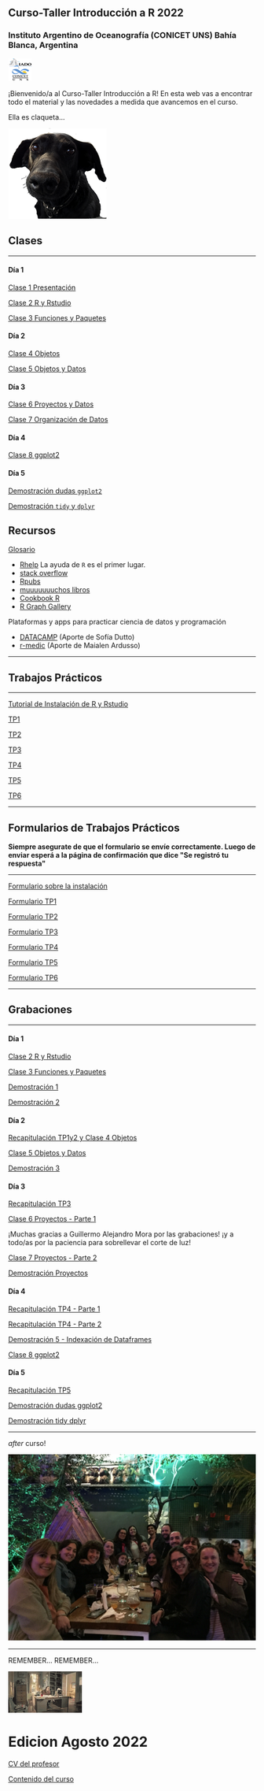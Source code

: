 ## Curso-Taller Introducción a R 2022

### Instituto Argentino de Oceanografía (CONICET UNS) Bahía Blanca, Argentina

![icon_IADO](./TPs/img/logo_iado_2019_negro.png)

¡Bienvenido/a al Curso-Taller Introducción a R! En esta web vas a encontrar todo el material y las novedades a medida que avancemos en el curso.


Ella es claqueta...

![claquetita](./TPs/img/claquetita_200.png)

## Clases

****

#### Día 1

[Clase 1 Presentación](https://pepiamodeo.github.io/cursotallerIADO/clases/Clase1_presentacion.pdf)

[Clase 2 R y Rstudio](https://pepiamodeo.github.io/cursotallerIADO/clases/Clase2_RyRstudio.pdf)

[Clase 3 Funciones y Paquetes](https://pepiamodeo.github.io/cursotallerIADO/clases/Clase3_funciones_paquetes.pdf)

#### Día 2

[Clase 4 Objetos](https://pepiamodeo.github.io/cursotallerIADO/clases/Clase4_objetos.pdf)

[Clase 5 Objetos y Datos](https://pepiamodeo.github.io/cursotallerIADO/clases/Clase5_datos_objetos.pdf)

#### Día 3

[Clase 6 Proyectos y Datos](https://pepiamodeo.github.io/cursotallerIADO/clases/Clase6_proyectos.pdf)

[Clase 7 Organización de Datos](https://pepiamodeo.github.io/cursotallerIADO/clases/Clase7_tidy.pdf)

#### Día 4

[Clase 8 ggplot2](https://pepiamodeo.github.io/cursotallerIADO/clases/Clase8_ggplot.pdf)

#### Día 5

[Demostración dudas `ggplot2`](https://pepiamodeo.github.io/cursotallerIADO/clases/demo6_ggsave.R)

[Demostración `tidy` y `dplyr`](https://pepiamodeo.github.io/cursotallerIADO/clases/demo7_tidy_plyr.R)

## Recursos

[Glosario](https://pepiamodeo.github.io/cursotallerIADO/clases/Glosario.pdf)

   * [Rhelp](https://www.r-project.org/help.html) La ayuda de `R` es el primer lugar.
   * [stack overflow](https://stackoverflow.com/)
   * [Rpubs](https://rpubs.com/)
   * [muuuuuuuchos libros](https://www.r-project.org/doc/bib/R-books.html)
   * [Cookbook R](http://www.cookbook-r.com/)
   * [R Graph Gallery](https://r-graph-gallery.com/)

Plataformas y apps para practicar ciencia de datos y programación

   * [DATACAMP](https://www.datacamp.com/) (Aporte de Sofía Dutto)
   * [r-medic](http://www.r-medic.com/) (Aporte de Maialen Ardusso)

****

## Trabajos Prácticos

****

[Tutorial de Instalación de R y Rstudio](https://rpubs.com/pepiamodeo/933224)

[TP1](https://pepiamodeo.github.io/cursotallerIADO/TPs/TP1.html)

[TP2](https://pepiamodeo.github.io/cursotallerIADO/TPs/TP2.html)

[TP3](https://pepiamodeo.github.io/cursotallerIADO/TPs/TP3.html)

[TP4](https://pepiamodeo.github.io/cursotallerIADO/TPs/TP4.html)

[TP5](https://pepiamodeo.github.io/cursotallerIADO/TPs/TP5.html)

[TP6](https://pepiamodeo.github.io/cursotallerIADO/TPs/TP6.html)

****

## Formularios de Trabajos Prácticos

__Siempre asegurate de que el formulario se envíe correctamente. Luego de enviar esperá a la página de confirmación que dice "Se registró tu respuesta"__

****

[Formulario sobre la instalación](https://forms.gle/AcrwUS1tdpp1f6jE7)

[Formulario TP1](https://forms.gle/FGYMaaPeP3s8k7Um6)

[Formulario TP2](https://forms.gle/UnxV9xCZ9yUrCCd56)

[Formulario TP3](https://forms.gle/6NMJH5tixq2S6QLa9)

[Formulario TP4](https://forms.gle/TkXS3yQ7K1N7TZGg9)

[Formulario TP5](https://forms.gle/39cE9PJk1af8kux5A)

[Formulario TP6](https://forms.gle/F93nvRgCQJk8v3op8)

****

## Grabaciones

****

#### Día 1

[Clase 2 R y Rstudio](https://us06web.zoom.us/rec/share/3aoQ0NJUk2Kl7y_BGRkSPjeXRarKgjMsx_Q6f9Ebfjm2jp1ou6TPsyw1tHSEw8-M.0AGOBuUi6vTw1adh?startTime=1661171558000)

[Clase 3 Funciones y Paquetes](https://us06web.zoom.us/rec/share/3aoQ0NJUk2Kl7y_BGRkSPjeXRarKgjMsx_Q6f9Ebfjm2jp1ou6TPsyw1tHSEw8-M.0AGOBuUi6vTw1adh?startTime=1661173336000)

[Demostración 1](https://us06web.zoom.us/rec/share/3aoQ0NJUk2Kl7y_BGRkSPjeXRarKgjMsx_Q6f9Ebfjm2jp1ou6TPsyw1tHSEw8-M.0AGOBuUi6vTw1adh?startTime=1661175274000)

[Demostración 2](https://us06web.zoom.us/rec/share/3aoQ0NJUk2Kl7y_BGRkSPjeXRarKgjMsx_Q6f9Ebfjm2jp1ou6TPsyw1tHSEw8-M.0AGOBuUi6vTw1adh?startTime=1661177196000)

#### Día 2

[Recapitulación TP1y2 y Clase 4 Objetos](https://us06web.zoom.us/rec/share/Oic7ZDI-DkktG-IFT1CYYi0zhJXA-poouPGSJM3b0jpz0BGFSrLyDhPcKQFuBxjm.ktzd9EN_FatonbIL?startTime=1661256324000)

[Clase 5 Objetos y Datos](https://us06web.zoom.us/rec/share/Oic7ZDI-DkktG-IFT1CYYi0zhJXA-poouPGSJM3b0jpz0BGFSrLyDhPcKQFuBxjm.ktzd9EN_FatonbIL?startTime=1661259717000)

[Demostración 3](https://us06web.zoom.us/rec/share/Oic7ZDI-DkktG-IFT1CYYi0zhJXA-poouPGSJM3b0jpz0BGFSrLyDhPcKQFuBxjm.ktzd9EN_FatonbIL?startTime=1661261904000)

#### Día 3

[Recapitulación TP3](https://drive.google.com/file/d/1AQdxPgBbLRREYwqs1P30CtRPJwk_GnFN/view?usp=sharing)

[Clase 6 Proyectos - Parte 1](https://drive.google.com/file/d/1ASFbqLLMWEGq6TpVpMWPCwUhPlY3wFyf/view?usp=sharing)

¡Muchas gracias a Guillermo Alejandro Mora por las grabaciones! ¡y a todo/as por la paciencia para sobrellevar el corte de luz!

[Clase 7 Proyectos - Parte 2](https://us06web.zoom.us/rec/share/tfllFBhrZCLjWuIaeR--fXgseCIf3TELbZ3vTPS3cabMYVNuDegJiSJwPXfvN_sc.vSWCJ8Y2oTpI9b8L?startTime=1661348006000)

[Demostración Proyectos ](https://us06web.zoom.us/rec/share/tfllFBhrZCLjWuIaeR--fXgseCIf3TELbZ3vTPS3cabMYVNuDegJiSJwPXfvN_sc.vSWCJ8Y2oTpI9b8L?startTime=1661350415000)

#### Día 4

[Recapitulación TP4 - Parte 1](https://us06web.zoom.us/rec/share/g2TI40O9XvhuO_jQse9GbG5d7VR1CDQXhdcDbJYtUnKbQ_1GUZ3qmrvbH5xLV-ta.i0QaVdLkUJCz1AzW?startTime=1661429505000)

[Recapitulación TP4 - Parte 2](https://us06web.zoom.us/rec/share/g2TI40O9XvhuO_jQse9GbG5d7VR1CDQXhdcDbJYtUnKbQ_1GUZ3qmrvbH5xLV-ta.i0QaVdLkUJCz1AzW?startTime=1661431015000)

[Demostración 5 - Indexación de Dataframes](https://us06web.zoom.us/rec/share/g2TI40O9XvhuO_jQse9GbG5d7VR1CDQXhdcDbJYtUnKbQ_1GUZ3qmrvbH5xLV-ta.i0QaVdLkUJCz1AzW?startTime=1661432861000)

[Clase 8 ggplot2](https://us06web.zoom.us/rec/share/g2TI40O9XvhuO_jQse9GbG5d7VR1CDQXhdcDbJYtUnKbQ_1GUZ3qmrvbH5xLV-ta.i0QaVdLkUJCz1AzW?startTime=1661435333000)

#### Día 5

[Recapitulación TP5](https://us06web.zoom.us/rec/share/d9C4pV3cLHB9-xvWky9Mcn7NZ66uEDlNOKWuC67CL64MGR-JkYEWn6OaZ-FJYkw.dr5Ga-dYqCePOPkv?startTime=1661515506000)

[Demostración dudas ggplot2](https://us06web.zoom.us/rec/share/d9C4pV3cLHB9-xvWky9Mcn7NZ66uEDlNOKWuC67CL64MGR-JkYEWn6OaZ-FJYkw.dr5Ga-dYqCePOPkv?startTime=1661517460000)

[Demostración tidy dplyr](https://us06web.zoom.us/rec/share/d9C4pV3cLHB9-xvWky9Mcn7NZ66uEDlNOKWuC67CL64MGR-JkYEWn6OaZ-FJYkw.dr5Ga-dYqCePOPkv?startTime=1661519993000)

****

*after* curso!

![after](./TPs/img/after_curso_2022.JPG)

****

REMEMBER... REMEMBER...

![desk_flip](./TPs/img/deskflip_150p.gif)


# Edicion Agosto 2022

[CV del profesor](https://pepiamodeo.github.io/cursotallerIADO/clases/CV_Amodeo_2022.pdf)

[Contenido del curso](https://pepiamodeo.github.io/cursotallerIADO/clases/contenido_cursoR_2022.pdf)

